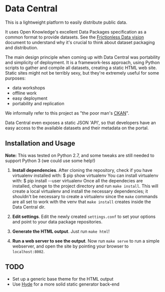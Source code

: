 Data Central
============

This is a lightweight platform to easily distribute public data.

It uses Open Knowledge's excellent Data Packages specification as a
common format to provide datasets. See the [Frictionless Data
vision](http://data.okfn.org/vision) document to understand why it's
crucial to think about dataset packaging and distribution.

The main design principle when coming up with Data Central was
portability and simplicity of deployment. It is a framework-less
approach, using Python scripts to gather and compile all datasets,
creating a static HTML web site. Static sites might not be terribly
sexy, but they're extremely useful for some purposes:

 * data workshops
 * offline work
 * easy deployment
 * portability and replication

We informally refer to this project as "the poor man's
[CKAN](http://ckan.org)".

Data Central even exposes a static JSON 'API', so that developers 
have an easy access to the available datasets and their metadata 
on the portal.

Installation and Usage
------------

**Note:** This was tested on Python 2.7, and some tweaks are still
needed to support Python 3 (we could use some help!)

1. **Install dependencies**. After cloning the repository, check 
if you have virtualenv installed with:
	$ pip show virtualenv
You can install virtualenv with:
	$ pip install --user virtualenv
Once all the dependecies are installed, change 
   to the project directory and run `make install`. This will 
   create a local virtualenv and install the necessary 
   dependencies; it shouldn't be necessary to create a virtualenv 
   since the `make` commands are all set to work with the venv 
   that `make install` creates inside the Data Central dir.

2. **Edit settings**. Edit the newly created `settings.conf`
   to set your options and point to your data package 
   repositories.

3. **Generate the HTML output**. Just run `make html`!

4. **Run a web server to see the output**. Now run `make serve` 
   to run a simple webserver, and open the site by pointing your 
   browser to `localhost:8002`.


TODO
----

 * Set up a generic base theme for the HTML output
 * Use [Hyde](http://pypi.python.org/pypi/hyde/0.8.4) for a more solid 
   static generator back-end
